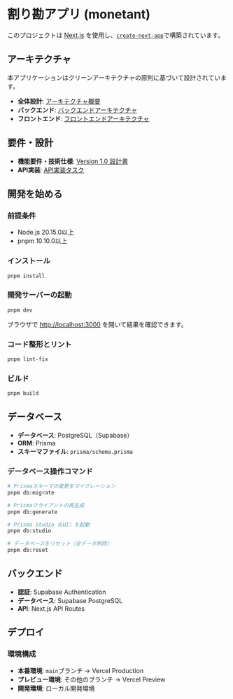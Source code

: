 # 割り勘アプリ (monetant)

このプロジェクトは [Next.js](https://nextjs.org) を使用し、[`create-next-app`](https://nextjs.org/docs/app/api-reference/cli/create-next-app)で構築されています。

## アーキテクチャ

本アプリケーションはクリーンアーキテクチャの原則に基づいて設計されています。

- **全体設計**: [アーキテクチャ概要](./docs/architecture/architecture.md)
- **バックエンド**: [バックエンドアーキテクチャ](./docs/architecture/backend-architecture.md) 
- **フロントエンド**: [フロントエンドアーキテクチャ](./docs/architecture/frontend-architecture.md)

## 要件・設計

- **機能要件・技術仕様**: [Version 1.0 設計書](./docs/designdoc/ver1-0.md)
- **API実装**: [API実装タスク](./docs/tasks/impl-api.md)

## 開発を始める

### 前提条件

- Node.js 20.15.0以上
- pnpm 10.10.0以上

### インストール

```bash
pnpm install
```

### 開発サーバーの起動

```bash
pnpm dev
```

ブラウザで [http://localhost:3000](http://localhost:3000) を開いて結果を確認できます。

### コード整形とリント

```bash
pnpm lint-fix
```

### ビルド

```bash
pnpm build
```

## データベース

- **データベース**: PostgreSQL（Supabase）
- **ORM**: Prisma
- **スキーマファイル**: `prisma/schema.prisma`

### データベース操作コマンド

```bash
# Prismaスキーマの変更をマイグレーション
pnpm db:migrate

# Prismaクライアントの再生成
pnpm db:generate

# Prisma Studio（GUI）を起動
pnpm db:studio

# データベースをリセット（全データ削除）
pnpm db:reset
```

## バックエンド

- **認証**: Supabase Authentication
- **データベース**: Supabase PostgreSQL
- **API**: Next.js API Routes

## デプロイ

### 環境構成

- **本番環境**: `main`ブランチ → Vercel Production
- **プレビュー環境**: その他のブランチ → Vercel Preview
- **開発環境**: ローカル開発環境
